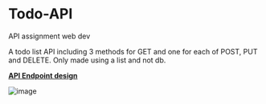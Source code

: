 # Todo-API
 API assignment web dev

A todo list API including 3 methods for GET and one for each of POST, PUT and DELETE. Only made using a list and not db.


<b><ins>API Endpoint design</ins></b> </br>

![image](https://user-images.githubusercontent.com/91600264/236866099-d46dabfa-a2a5-4e7f-92b8-44b15fd5ea1c.png)
